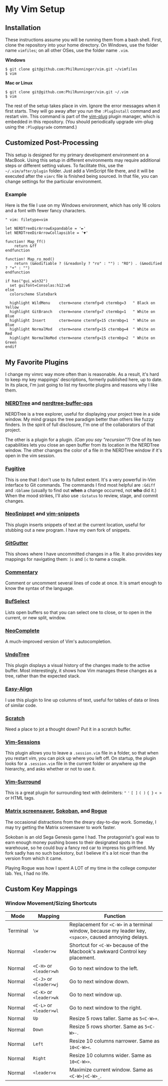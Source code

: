 # My Vim Setup

## Installation

These instructions assume you will be running them from a bash shell. First, clone the repository into your home directory. On Windows, use the folder name `vimfiles`; on all other OSes, use the folder name `.vim`.

__Windows__

```
$ git clone git@github.com:PhilRunninger/vim.git ~/vimfiles
$ vim
```
__Mac or Linux__

```
$ git clone git@github.com:PhilRunninger/vim.git ~/.vim
$ vim
```

The rest of the setup takes place in vim. Ignore the error messages when it first starts. They will go away after you run the `:PlugInstall` command and restart vim. This command is part of the [vim-plug](https://github.com/junegunn/vim-plug) plugin manager, which is embedded in this repository. (You should periodically upgrade vim-plug using the `:PlugUpgrade` command.)

## Customized Post-Processing

This setup is designed for my primary development environment on a MacBook. Using this setup in different environments may require additional steps or different setting values. To facilitate this, use the `~/.vim/after/plugin` folder. Just add a VimScript file there, and it will be executed after the `vimrc` file is finished being sourced. In that file, you can change settings for the particular environment.

### Example

Here is the file I use on my Windows environment, which has only 16 colors and a font with fewer fancy characters.

```vim
" vim: filetype=vim

let NERDTreeDirArrowExpandable = '►'
let NERDTreeDirArrowCollapsible = '▼'

function! Map_ff()
    return &ff
endfunction

function! Map_ro_mod()
    return (&modifiable ? (&readonly ? "ro" : "") : "RO") . (&modified ? "+" : "")
endfunction

if has("gui_win32")
  set guifont=Consolas:h12:w6
else
  colorscheme SlateDark

  highlight WildMenu    cterm=none ctermfg=0 ctermbg=3   " Black on Yellow
  highlight GitBranch   cterm=none ctermfg=7 ctermbg=1   " White on Blue
  highlight Insert      cterm=none ctermfg=15 ctermbg=1  " White on Blue
  highlight NormalMod   cterm=none ctermfg=15 ctermbg=4  " White on Red
  highlight NormalNoMod cterm=none ctermfg=15 ctermbg=2  " White on Green
endif
```

## My Favorite Plugins

I change my vimrc way more often than is reasonable. As a result, it's hard to keep my key mappings' descriptions, formerly published here, up to date. In its place, I'm just going to list my favorite plugins and reasons why I like them.

### [NERDTree](https://github.com/scrooloose/nerdtree) and [nerdtree-buffer-ops](https://github.com/PhilRunninger/nerdtree-buffer-ops.git)
NERDTree is a tree explorer, useful for displaying your project tree in a side window. My mind grasps the tree paradigm better than others like fuzzy finders. In the spirit of full disclosure, I'm one of the collaborators of that project.

The other is a plugin for a plugin. *(Can you say "recursion"?)* One of its two capabilities lets you close an open buffer from its location in the NERDTree window. The other changes the color of a file in the NERDTree window if it's open in the vim session.

### [Fugitive](https://github.com/tpope/vim-fugitive)
This is one that I don't use to its fullest extent. It's a very powerful in-Vim interface to Git commands. The commands I find most helpful are `:Gdiff` and `:Gblame` (usually to find out **when** a change occurred, not **who** did it.) When the mood strikes, I'll also use `:Gstatus` to review, stage, and commit changes.

### [NeoSnippet](https://github.com/Shougo/neosnippet) and [vim-snippets](https://github.com/PhilRunninger/vim-snippets)
This plugin inserts snippets of text at the current location, useful for stubbing out a new program. I have my own fork of snippets.

### [](https://github.com/w0rp/ale.git)
### [GitGutter](https://github.com/airblade/vim-gitgutter)
This shows where I have uncommitted changes in a file. It also provides key mappings for navigating them: `]c` and `[c` to name a couple.

### [Commentary](https://github.com/tpope/vim-commentary.git)
Comment or uncomment several lines of code at once. It is smart enough to know the syntax of the language.

### [](https://github.com/diepm/vim-rest-console.git)
### [BufSelect](https://github.com/PhilRunninger/bufselect.vim.git)
Lists open buffers so that you can select one to close, or to open in the current, or new split, window.

### [](https://github.com/guns/xterm-color-table.vim)
### [](https://github.com/morhetz/gruvbox.git)
### [](https://github.com/sotte/presenting.vim.git)
### [NeoComplete](https://github.com/Shougo/neocomplete.vim)
A much-improved version of Vim's autocompletion.

### [UndoTree](https://github.com/mbbill/undotree)
This plugin displays a visual history of the changes made to the active buffer. Most interestingly, it shows how Vim manages these changes as a tree, rather than the expected stack.

### [Easy-Align](https://github.com/junegunn/vim-easy-align)
I use this plugin to line up columns of text, useful for tables of data or lines of similar code.

### [Scratch](https://github.com/mtth/scratch.vim)
Need a place to jot a thought down? Put it in a scratch buffer.

### [Vim-Sessions](https://github.com/PhilRunninger/vim-sessions.git)
This plugin allows you to leave a `.session.vim` file in a folder, so that when you restart vim, you can pick up where you left off. On startup, the plugin looks for a `.session.vim` file in the current folder or anywhere up the hierarchy, and asks whether or not to use it.

### [](https://github.com/kshenoy/vim-signature)
### [](https://github.com/tpope/vim-repeat)
### [Vim-Surround](https://github.com/tpope/vim-surround)
This is a great plugin for surrounding text with delimiters: `"` `'` `[ ]` `( )` `{ }` `< >` or HTML tags.

### [](https://github.com/tpope/vim-unimpaired)
### [](https://github.com/tommcdo/vim-exchange.git)
### [](https://github.com/scrooloose/vim-slumlord)
### [](https://github.com/chrisbra/Recover.vim.git)
### [](https://github.com/ggVGc/vim-fuzzysearch.git)
### [](https://github.com/lfv89/vim-interestingwords.git)
### [](https://github.com/suan/vim-instant-markdown.git)
### [](https://github.com/tpope/vim-markdown)
### [](https://github.com/elzr/vim-json)
### [](https://github.com/vim-scripts/NSIS-syntax-highlighting)
### [](https://github.com/chrisbra/csv.vim)
### [](https://github.com/tpope/vim-jdaddy)
### [](https://github.com/aklt/plantuml-syntax)

### [Matrix screensaver](https://github.com/uguu-org/vim-matrix-screensaver.git), [Sokoban](https://github.com/PhilRunninger/sokoban.vim.git), and [Rogue](https://github.com/katono/rogue.vim.git)
The occasional distractions from the dreary day-to-day work. Someday, I may try getting the Matrix screensaver to work faster.

Sokoban is an old Sega Genesis game I had. The protagonist's goal was to earn enough money pushing boxes to their designated spots in the warehouse, so he could buy a fancy red car to impress his girlfriend. My fork sadly has no such backstory, but I believe it's a lot nicer than the version from which it came.

Playing Rogue was how I spent A LOT of my time in the college computer lab. Yes, I had no life.

## Custom Key Mappings

### Window Movement/Sizing Shortcuts

Mode | Mapping | Function
---|---|---
Terminal | `\w` | Replacement for `<C-W>` in a terminal window, because my leader key, `<space>`, caused annoying delays.
Normal | `<leader>w` | Shortcut for `<C-W>` because of the Macbook's awkward Control key placement.
Normal | `<C-H>` or `<leader>wh` | Go to next window to the left.
Normal | `<C-J>` or `<leader>wj` | Go to next window down.
Normal | `<C-K>` or `<leader>wk` | Go to next window up.
Normal | `<C-L>` or `<leader>wl` | Go to next window to the right.
Normal | `Up` | Resize 5 rows taller. Same as `5<C-W>+`.
Normal | `Down` | Resize 5 rows shorter. Same as `5<C-W>-`.
Normal | `Left` | Resize 10 columns narrower. Same as `10<C-W><`.
Normal | `Right` | Resize 10 columns wider. Same as `10<C-W>>`.
Normal | `<leader>x` | Maximize current window. Same as <code>\<C-W>&#124;\<C-W>_</code>.
